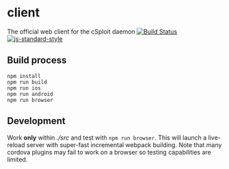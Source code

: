 # client
The official web client for the cSploit daemon [![Build Status](https://travis-ci.org/cSploit/client.svg?branch=master)](https://travis-ci.org/cSploit/client)
[![js-standard-style](https://cdn.rawgit.com/feross/standard/master/badge.svg)](https://github.com/feross/standard)


## Build process

```shell
npm install
npm run build
npm run ios
npm run android
npm run browser
```



## Development

Work **only** within *./src* and test with `npm run browser`. This will launch a live-reload server with super-fast incremental webpack building. Note that many cordova plugins may fail to work on a browser so testing capabilities are limited.
